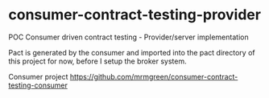 # consumer-contract-testing-provider
POC Consumer driven contract testing - Provider/server implementation

Pact is generated by the consumer and imported into the pact directory of this project for now, before I setup the broker system.

Consumer project https://github.com/mrmgreen/consumer-contract-testing-consumer
